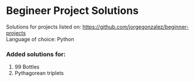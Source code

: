 # Begineer Project Solutions

Solutions for projects listed on: https://github.com/jorgegonzalez/beginner-projects<br>
Language of choice: Python

### Added solutions for:

1) 99 Bottles
2) Pythagorean triplets
